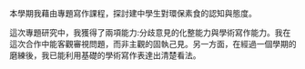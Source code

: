 
           

本學期我藉由專題寫作課程，探討建中學生對環保素食的認知與態度。

這次專題研究中，我獲得了兩項能力:分歧意見的化整能力與學術寫作能力。我在這次合作中能客觀審視問題，而非主觀的固執己見。另一方面，在經過一個學期的磨練後，我已能利用基礎的學術寫作表達出清楚看法。